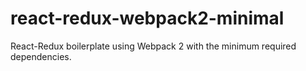 # react-redux-webpack2-minimal

React-Redux boilerplate using Webpack 2 with the minimum required dependencies.